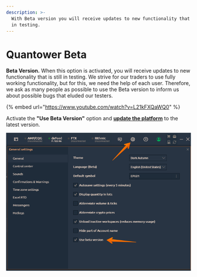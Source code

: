 ```yaml
---
description: >-
  With Beta version you will receive updates to new functionality that is still
  in testing.
---
```


# Quantower Beta

**Beta Version.** When this option is activated, you will receive updates to new functionality that is still in testing. We strive for our traders to use fully working functionality, but for this, we need the help of each user. Therefore, we ask as many people as possible to use the Beta version to inform us about possible bugs that eluded our testers.

{% embed url="https://www.youtube.com/watch?v=L21kFXQaWQ0" %}

Activate the **"Use Beta Version"** option and [**update the platform**](application-updates.md) to the latest version.

![](../.gitbook/assets/image%20%28303%29.png)



